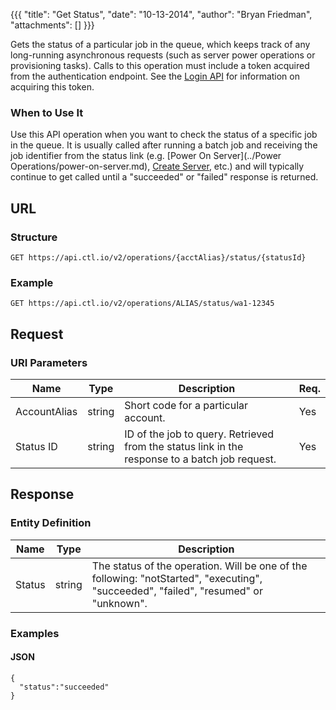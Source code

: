 {{{
  "title": "Get Status",
  "date": "10-13-2014",
  "author": "Bryan Friedman",
  "attachments": []
}}}

Gets the status of a particular job in the queue, which keeps track of any long-running asynchronous requests (such as server power operations or provisioning tasks). Calls to this operation must include a token acquired from the authentication endpoint. See the [Login API](../Authentication/login.md) for information on acquiring this token.

### When to Use It

Use this API operation when you want to check the status of a specific job in the queue. It is usually called after running a batch job and receiving the job identifier from the status link (e.g. [Power On Server](../Power Operations/power-on-server.md), [Create Server](../Servers/create-server.md), etc.) and will typically continue to get called until a "succeeded" or "failed" response is returned.

## URL

### Structure

    GET https://api.ctl.io/v2/operations/{acctAlias}/status/{statusId}

### Example

    GET https://api.ctl.io/v2/operations/ALIAS/status/wa1-12345

## Request

### URI Parameters

| Name | Type | Description | Req. |
| --- | --- | --- | --- |
| AccountAlias | string | Short code for a particular account. | Yes |
| Status ID | string | ID of the job to query. Retrieved from the status link in the response to a batch job request. | Yes |

## Response

### Entity Definition

| Name | Type | Description |
| --- | --- | --- |
| Status | string | The status of the operation. Will be one of the following: "notStarted", "executing", "succeeded", "failed", "resumed" or "unknown". |

### Examples

#### JSON

    {
      "status":"succeeded"
    }
